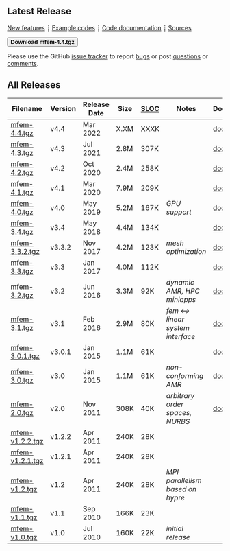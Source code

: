 ## Latest Release

[New features](https://github.com/mfem/mfem/blob/v4.4/CHANGELOG)
┊ [Example codes](examples.md)
┊ [Code documentation](dox.md)
┊ [Sources](https://github.com/mfem/mfem)

[<button type="button" class="btn btn-success">
**Download mfem-4.4.tgz**
</button>](https://bit.ly/mfem-4-4)

Please use the GitHub [issue tracker](https://github.com/mfem/mfem/issues)
to report [bugs](https://github.com/mfem/mfem/issues/new?labels=bug)
or post [questions](https://github.com/mfem/mfem/issues/new?labels=question) or [comments](https://github.com/mfem/mfem/issues/new?labels=comment).

## All Releases

 **Filename** | **Version** | **Release Date**  | **Size** | **[SLOC](https://github.com/AlDanial/cloc)** | **Notes** | **Documentation** |
 ------------ | ----------- | ----------------- | -------- | -------------------------------------------- | --------- | ----------------- |
 [mfem-4.4.tgz](https://bit.ly/mfem-4-4) | v4.4 | Mar 2022 | X.XM | XXXK | | [docs/4.4](https://docs.mfem.org/4.4) |
 [mfem-4.3.tgz](https://bit.ly/mfem-4-3) | v4.3 | Jul 2021 | 2.8M | 307K | | [docs/4.3](https://docs.mfem.org/4.3) |
 [mfem-4.2.tgz](https://bit.ly/mfem-4-2) | v4.2 | Oct 2020 | 2.4M | 258K | | [docs/4.2](https://docs.mfem.org/4.2) |
 [mfem-4.1.tgz](https://bit.ly/mfem-4-1) | v4.1 | Mar 2020 | 7.9M | 209K | | [docs/4.1](https://docs.mfem.org/4.1) |
 [mfem-4.0.tgz](https://bit.ly/mfem-4-0) | v4.0 | May 2019 | 5.2M | 167K | *GPU support* | [docs/4.0](https://docs.mfem.org/4.0) |
 [mfem-3.4.tgz](https://bit.ly/mfem-3-4) | v3.4 | May 2018 | 4.4M | 134K | | [docs/3.4](https://docs.mfem.org/3.4) |
 [mfem-3.3.2.tgz](https://goo.gl/Kd7Jk8) | v3.3.2 | Nov 2017 | 4.2M | 123K | *mesh optimization* | [docs/3.3.2](https://docs.mfem.org/3.3.2) |
 [mfem-3.3.tgz](https://goo.gl/Vrpsns) | v3.3 | Jan 2017 | 4.0M | 112K | | [docs/3.3](https://docs.mfem.org/3.3) |
 [mfem-3.2.tgz](https://goo.gl/Y9T75B) | v3.2 | Jun 2016 | 3.3M | 92K | *dynamic AMR, HPC miniapps* | [docs/3.2](https://docs.mfem.org/3.2) |
 [mfem-3.1.tgz](https://goo.gl/xrScXn) | v3.1 | Feb 2016 | 2.9M | 80K | *fem ↔&nbsp; linear system interface* | [docs/3.1](https://docs.mfem.org/3.1) |
 [mfem-3.0.1.tgz](https://goo.gl/gcNNsA) | v3.0.1 | Jan 2015 | 1.1M | 61K | | [docs/3.0](https://docs.mfem.org/3.0) |
 [mfem-3.0.tgz](https://goo.gl/TLcT5E) | v3.0 | Jan 2015 | 1.1M | 61K | *non-conforming AMR* | [docs/3.0](https://docs.mfem.org/3.0) |
 [mfem-2.0.tgz](https://goo.gl/PNrhv9) | v2.0 | Nov 2011 | 308K | 40K | *arbitrary order spaces, NURBS* | [docs/2.0](https://docs.mfem.org/2.0) |
 [mfem-v1.2.2.tgz](https://goo.gl/nJ56Qm) | v1.2.2 | Apr 2011 | 240K | 28K | | |
 [mfem-v1.2.1.tgz](https://goo.gl/w44nyx) | v1.2.1 | Apr 2011 | 240K | 28K | | |
 [mfem-v1.2.tgz](https://goo.gl/GQit7Z) | v1.2 | Apr 2011 | 240K | 28K | *MPI parallelism based on hypre* | |
 [mfem-v1.1.tgz](https://goo.gl/VJ7WB8) | v1.1 | Sep 2010 | 166K | 23K | | |
 [mfem-v1.0.tgz](https://goo.gl/gY141R) | v1.0 | Jul 2010 | 160K | 22K | *initial release* | |
